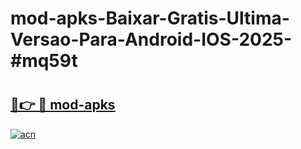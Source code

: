# mod-apks-Baixar-Gratis-Ultima-Versao-Para-Android-IOS-2025-#mq59t

# <h2><a href="https://ainizakaria.my?title=mod-apks&ref=24M">🔗👉 🔴 mod-apks</a></h2>

[![acn](https://github.com/user-attachments/assets/0f9c940e-d8b0-45ae-aac7-cd30a18b3e1c)](https://ainizakaria.my?title=mod-apks&ref=24M)

